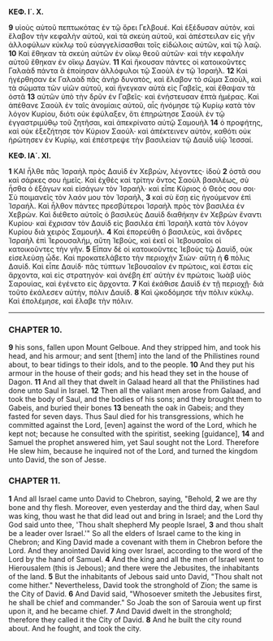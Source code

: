 **ΚΕΦ. Ι΄. Χ.**

**9** υἱοὺς αὐτοῦ πεπτωκότας ἐν τῷ ὄρει Γελβουέ. Καὶ ἐξέδυσαν αὐτὸν, καὶ ἔλαβον τὴν κεφαλὴν αὐτοῦ, καὶ τὰ σκεύη αὐτοῦ, καὶ ἀπέστειλαν εἰς γῆν ἀλλοφύλων κύκλῳ τοῦ εὐαγγελίσασθαι τοῖς εἰδώλοις αὐτῶν, καὶ τῷ λαῷ. **10** Καὶ ἔθηκαν τὰ σκεύη αὐτῶν ἐν οἴκῳ θεοῦ αὐτῶν· καὶ τὴν κεφαλὴν αὐτοῦ ἔθηκαν ἐν οἴκῳ Δαγών. **11** Καὶ ἤκουσαν πάντες οἱ κατοικοῦντες Γαλαὰδ πάντα ἃ ἐποίησαν ἀλλόφυλοι τῷ Σαοὺλ ἐν τῷ Ἰσραήλ. **12** Καὶ ἠγέρθησαν ἐκ Γαλαὰδ πᾶς ἀνὴρ δυνατὸς, καὶ ἔλαβον τὸ σῶμα Σαοὺλ, καὶ τὰ σώματα τῶν υἱῶν αὐτοῦ, καὶ ἤνεγκαν αὐτὰ εἰς Γαβεῖς, καὶ ἔθαψαν τὰ ὀστᾶ **13** αὐτῶν ὑπὸ τὴν δρῦν ἐν Γαβεῖς· καὶ ἐνήστευσαν ἑπτὰ ἡμέρας. Καὶ ἀπέθανε Σαοὺλ ἐν ταῖς ἀνομίαις αὐτοῦ, αἷς ἠνόμησε τῷ Κυρίῳ κατὰ τὸν λόγον Κυρίου, διότι οὐκ ἐφύλαξεν, ὅτι ἐπηρώτησε Σαοὺλ ἐν τῷ ἐγγαστριμύθῳ τοῦ ζητῆσαι, καὶ ἀπεκρίνατο αὐτῷ Σαμουὴλ **14** ὁ προφήτης, καὶ οὐκ ἐξεζήτησε τὸν Κύριον Σαούλ· καὶ ἀπέκτεινεν αὐτὸν, καθότι οὐκ ἠρώτησεν ἐν Κυρίῳ, καὶ ἐπέστρεψε τὴν βασιλείαν τῷ Δαυὶδ υἱῷ Ἰεσσαί.

**ΚΕΦ. ΙΑ΄. ΧΙ.**

**1** ΚΑΙ ἦλθε πᾶς Ἰσραὴλ πρὸς Δαυὶδ ἐν Χεβρὼν, λέγοντες· ἰδοὺ **2** ὀστᾶ σου καὶ σάρκες σου ἡμεῖς. Καὶ ἐχθὲς καὶ τρίτην ὄντος Σαοὺλ βασιλέως, σὺ ἦσθα ὁ ἐξάγων καὶ εἰσάγων τὸν Ἰσραήλ· καὶ εἶπε Κύριος ὁ Θεός σου σοι· Σὺ ποιμανεῖς τὸν λαόν μου τὸν Ἰσραὴλ, **3** καὶ σὺ ἔσῃ εἰς ἡγούμενον ἐπὶ Ἰσραήλ. Καὶ ἦλθον πάντες πρεσβύτεροι Ἰσραὴλ πρὸς τὸν βασιλέα ἐν Χεβρὼν. Καὶ διέθετο αὐτοῖς ὁ βασιλεὺς Δαυὶδ διαθήκην ἐν Χεβρὼν ἔναντι Κυρίου· καὶ ἔχρισαν τὸν Δαυὶδ εἰς βασιλέα ἐπὶ Ἰσραὴλ κατὰ τὸν λόγον Κυρίου διὰ χειρὸς Σαμουήλ. **4** Καὶ ἐπορεύθη ὁ βασιλεὺς, καὶ ἄνδρες Ἰσραὴλ ἐπὶ Ἱερουσαλήμ, αὕτη Ἰεβοὺς, καὶ ἐκεῖ οἱ Ἰεβουσαῖοι οἱ κατοικοῦντες τὴν γῆν. **5** Εἶπαν δὲ οἱ κατοικοῦντες Ἰεβοὺς τῷ Δαυὶδ, οὐκ εἰσελεύσῃ ὧδε. Καὶ προκατελάβετο τὴν περιοχὴν Σιὼν· αὕτη ἡ **6** πόλις Δαυίδ. Καὶ εἶπε Δαυίδ· πᾶς τύπτων Ἰεβουσαῖον ἐν πρώτοις, καὶ ἔσται εἰς ἄρχοντα, καὶ εἰς στρατηγόν· καὶ ἀνέβη ἐπ᾿ αὐτὴν ἐν πρώτοις Ἰωὰβ υἱὸς Σαρουίας, καὶ ἐγένετο εἰς ἄρχοντα. **7** Καὶ ἐκάθισε Δαυὶδ ἐν τῇ περιοχῇ· διὰ τοῦτο ἐκάλεσεν αὐτὴν, πόλιν Δαυίδ. **8** Καὶ ᾠκοδόμησε τὴν πόλιν κύκλῳ. Καὶ ἐπολέμησε, καὶ ἔλαβε τὴν πόλιν.

---

### CHAPTER 10.

**9** his sons, fallen upon Mount Gelboue. And they stripped him, and took his head, and his armour; and sent [them] into the land of the Philistines round about, to bear tidings to their idols, and to the people.
**10** And they put his armour in the house of their gods; and his head they set in the house of Dagon.
**11** And all they that dwelt in Galaad heard all that the Philistines had done unto Saul in Israel.
**12** Then all the valiant men arose from Galaad, and took the body of Saul, and the bodies of his sons; and they brought them to Gabeis, and buried their bones
**13** beneath the oak in Gabeis; and they fasted for seven days. Thus Saul died for his transgressions, which he committed against the Lord, [even] against the word of the Lord, which he kept not; because he consulted with the spiritist, seeking [guidance], **14** and Samuel the prophet answered him, yet Saul sought not the Lord. Therefore He slew him, because he inquired not of the Lord, and turned the kingdom unto David, the son of Jesse.

### CHAPTER 11.

**1** And all Israel came unto David to Chebron, saying, "Behold,
**2** we are thy bone and thy flesh. Moreover, even yesterday and the third day, when Saul was king, thou wast he that did lead out and bring in Israel; and the Lord thy God said unto thee, 'Thou shalt shepherd My people Israel,
**3** and thou shalt be a leader over Israel.'" So all the elders of Israel came to the king in Chebron; and King David made a covenant with them in Chebron before the Lord. And they anointed David king over Israel, according to the word of the Lord by the hand of Samuel.
**4** And the king and all the men of Israel went to Hierousalem (this is Jebous); and there were the Jebusites, the inhabitants of the land.
**5** But the inhabitants of Jebous said unto David, "Thou shalt not come hither." Nevertheless, David took the stronghold of Zion; the same is the City of David.
**6** And David said, "Whosoever smiteth the Jebusites first, he shall be chief and commander." So Joab the son of Sarouia went up first upon it, and he became chief.
**7** And David dwelt in the stronghold; therefore they called it the City of David.
**8** And he built the city round about. And he fought, and took the city.